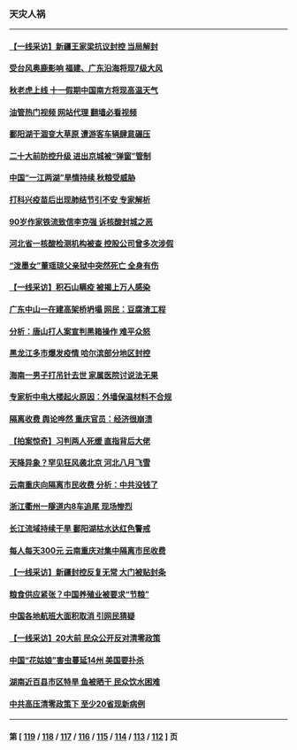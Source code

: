 ### 天灾人祸
---
#### [【一线采访】新疆王家梁抗议封控 当局解封](../../pages/ncid280/n13832937.md?09270445) 
#### [受台风奥鹿影响 福建、广东沿海将现7级大风](../../pages/ncid280/n13832858.md?09270445) 
#### [秋老虎上线 十一假期中国南方将现高温天气](../../pages/ncid280/n13832749.md?09270445) 
#### [油管热门视频 网站代理 翻墙必看视频](http://209.222.30.114:81/youtube.html?09270445)
#### [鄱阳湖干涸变大草原 遭游客车辆肆意碾压](../../pages/ncid280/n13832774.md?09270445) 
#### [二十大前防控升级 进出京城被“弹窗”管制](../../pages/ncid280/n13832665.md?09270445) 
#### [中国“一江两湖”旱情持续 秋粮受威胁](../../pages/ncid280/n13832714.md?09270445) 
#### [打科兴疫苗后出现肺结节引不安 专家解析](../../pages/ncid280/n13832328.md?09270445) 
#### [90岁作家铁流致信李克强 诉核酸封城之恶](../../pages/ncid280/n13832290.md?09270445) 
#### [河北省一核酸检测机构被查 控股公司曾多次涉假](../../pages/ncid280/n13832156.md?09270445) 
#### [“泼墨女”董瑶琼父亲狱中突然死亡 全身有伤](../../pages/ncid280/n13832115.md?09270445) 
#### [【一线采访】积石山瞒疫 被揭上万人感染](../../pages/ncid280/n13831910.md?09270445) 
#### [广东中山一在建高架桥坍塌 网民：豆腐渣工程](../../pages/ncid280/n13831870.md?09270445) 
#### [分析：唐山打人案宣判黑箱操作 难平众怒](../../pages/ncid280/n13831867.md?09270445) 
#### [黑龙江多市爆发疫情 哈尔滨部分地区封控](../../pages/ncid280/n13831830.md?09270445) 
#### [海南一男子打吊针去世 家属医院讨说法无果](../../pages/ncid280/n13831762.md?09270445) 
#### [专家析中电大楼起火原因：外墙保温材料不合规](../../pages/ncid280/n13831653.md?09270445) 
#### [隔离收费 舆论哗然 重庆官员：经济很崩溃](../../pages/ncid280/n13831434.md?09270445) 
#### [【拍案惊奇】习判两人死缓 直指背后大佬](../../pages/ncid280/n13831371.md?09270445) 
#### [天降异象？罕见狂风袭北京 河北八月飞雪](../../pages/ncid280/n13831314.md?09270445) 
#### [云南重庆向隔离市民收费 分析：中共没钱了](../../pages/ncid280/n13831172.md?09270445) 
#### [浙江衢州一隧道内8车追尾 现场惨烈](../../pages/ncid280/n13831240.md?09270445) 
#### [长江流域持续干旱 鄱阳湖枯水达红色警戒](../../pages/ncid280/n13830936.md?09270445) 
#### [每人每天300元 云南重庆对集中隔离市民收费](../../pages/ncid280/n13830676.md?09270445) 
#### [【一线采访】新疆封控反复无常 大门被贴封条](../../pages/ncid280/n13830349.md?09270445) 
#### [粮食供应紧张？中国养殖业被要求“节粮”](../../pages/ncid280/n13830088.md?09270445) 
#### [中国各地航班大面积取消 引网民猜疑](../../pages/ncid280/n13829873.md?09270445) 
#### [【一线采访】20大前 民众公开反对清零政策](../../pages/ncid280/n13829612.md?09270445) 
#### [中国“花姑娘”害虫蔓延14州 美国要扑杀](../../pages/ncid280/n13829751.md?09270445) 
#### [湖南近百县市区特旱 鱼被晒干 民众饮水困难](../../pages/ncid280/n13829599.md?09270445) 
#### [中共高压清零政策下 至少20省现新病例](../../pages/ncid280/n13829611.md?09270445) 

---
#### 第 [ [119](./119.md?09270445) / [118](./118.md?09270445) / [117](./117.md?09270445) / [116](./116.md?09270445) / [115](./115.md?09270445) / [114](./114.md?09270445) / [113](./113.md?09270445) / [112](./112.md?09270445) ] 页
